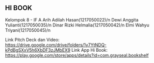 ## HI BOOK ##

Kelompok 8 -  IF A
Arih Adilah Hasan(1217050022)/n
Dewi Anggita Yulianti(1217050035)/n
Dinar Rizki Helmalia(1217050042)/n
Elmi Wahyu Triyani(1217050045)/n

Link Pitch Deck dan Video:  https://drive.google.com/drive/folders/1y7YtNDQ-kPdBgSXxV5h6XbDF3zJMbEX9
Link App Hi Book: https://play.google.com/store/apps/details?id=com.grayseal.bookshelf
